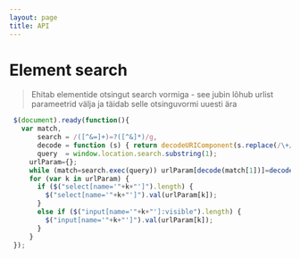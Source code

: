 ```yaml
---
layout: page
title: API
---
```


# Element search

> Ehitab elementide otsingut search vormiga - see jubin lõhub urlist parameetrid välja ja täidab selle otsinguvormi uuesti ära

```js
 $(document).ready(function(){
   var match,
       search = /([^&=]+)=?([^&]*)/g,
       decode = function (s) { return decodeURIComponent(s.replace(/\+/g," ")); },
       query  = window.location.search.substring(1);
     urlParam={};
     while (match=search.exec(query)) urlParam[decode(match[1])]=decode(match[2]);
     for (var k in urlParam) {
       if ($("select[name='"+k+"']").length) {
         $("select[name='"+k+"']").val(urlParam[k]);
       }
       else if ($("input[name='"+k+"']:visible").length) {
         $("input[name='"+k+"']").val(urlParam[k]);
       }
     }
 });
```
